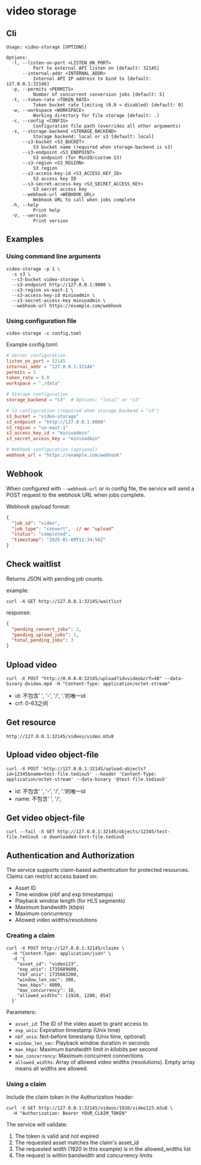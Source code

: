 # video storage

## Cli

```text
Usage: video-storage [OPTIONS]

Options:
  -l, --listen-on-port <LISTEN_ON_PORT>
          Port to external API listen on [default: 32145]
      --internal-addr <INTERNAL_ADDR>
          Internal API IP address to bind to [default: 127.0.0.1:32146]
  -p, --permits <PERMITS>
          Number of concurrent conversion jobs [default: 5]
  -t, --token-rate <TOKEN_RATE>
          Token bucket rate limiting (0.0 = disabled) [default: 0]
  -w, --workspace <WORKSPACE>
          Working directory for file storage [default: .]
  -c, --config <CONFIG>
          Configuration file path (overrides all other arguments)
  -s, --storage-backend <STORAGE_BACKEND>
          Storage backend: local or s3 [default: local]
      --s3-bucket <S3_BUCKET>
          S3 bucket name (required when storage-backend is s3)
      --s3-endpoint <S3_ENDPOINT>
          S3 endpoint (for MinIO/custom S3)
      --s3-region <S3_REGION>
          S3 region
      --s3-access-key-id <S3_ACCESS_KEY_ID>
          S3 access key ID
      --s3-secret-access-key <S3_SECRET_ACCESS_KEY>
          S3 secret access key
      --webhook-url <WEBHOOK_URL>
          Webhook URL to call when jobs complete
  -h, --help
          Print help
  -V, --version
          Print version
```

## Examples

### Using command line arguments

```shell
video-storage -p 1 \
  -s s3 \
  --s3-bucket video-storage \
  --s3-endpoint http://127.0.0.1:9000 \
  --s3-region us-east-1 \
  --s3-access-key-id minioadmin \
  --s3-secret-access-key minioadmin \
  --webhook-url https://example.com/webhook
```

### Using configuration file

```shell
video-storage -c config.toml
```

Example config.toml:

```toml
# Server configuration
listen_on_port = 32145
internal_addr = "127.0.0.1:32146"
permits = 5
token_rate = 0.0
workspace = "./data"

# Storage configuration
storage_backend = "s3"  # Options: "local" or "s3"

# S3 configuration (required when storage_backend = "s3")
s3_bucket = "video-storage"
s3_endpoint = "http://127.0.0.1:9000"
s3_region = "us-east-1"
s3_access_key_id = "minioadmin"
s3_secret_access_key = "minioadmin"

# Webhook configuration (optional)
webhook_url = "https://example.com/webhook"
```

## Webhook

When configured with `--webhook-url` or in config file, the service will send a POST request to the webhook URL when jobs complete.

Webhook payload format:

```json
{
  "job_id": "video",
  "job_type": "convert",  // or "upload"
  "status": "completed",
  "timestamp": "2025-01-09T12:34:56Z"
}
```

## Check waitlist

Returns JSON with pending job counts.

example:

```shell
curl -X GET http://127.0.0.1:32145/waitlist
```

response:

```json
{
  "pending_convert_jobs": 2,
  "pending_upload_jobs": 1,
  "total_pending_jobs": 3
}
```

## Upload video

```shell
curl -X POST "http://0.0.0.0:32145/upload?id=video&crf=48" --data-binary @video.mp4 -H "Content-Type: application/octet-stream"
```

- id: 不包含' ', '-', '/', '.'的唯一id
- crf: 0-63之间

## Get resource

```shell
http://127.0.0.1:32145/videos/video.m3u8
```

## Upload video object-file

```shell
curl -X POST 'http://127.0.0.1:32145/upload-objects?id=12345&name=test-file.tediou5' --header 'Content-Type: application/octet-stream' --data-binary '@test-file.tediou5'
```

- id: 不包含' ', '-', '/', '.'的唯一id
- name: 不包含' ', '/',

## Get video object-file

```shell
curl --fail -X GET http://127.0.0.1:32145/objects/12345/test-file.tediou5 -o downloaded-test-file.tediou5
```

## Authentication and Authorization

The service supports claim-based authentication for protected resources. Claims can restrict access based on:

- Asset ID
- Time window (nbf and exp timestamps)
- Playback window length (for HLS segments)
- Maximum bandwidth (kbps)
- Maximum concurrency
- Allowed video widths/resolutions

### Creating a claim

```shell
curl -X POST http://127.0.0.1:32145/claims \
  -H "Content-Type: application/json" \
  -d '{
    "asset_id": "video123",
    "exp_unix": 1735689600,
    "nbf_unix": 1735603200,
    "window_len_sec": 300,
    "max_kbps": 4000,
    "max_concurrency": 10,
    "allowed_widths": [1920, 1280, 854]
  }'
```

Parameters:
- `asset_id`: The ID of the video asset to grant access to
- `exp_unix`: Expiration timestamp (Unix time)
- `nbf_unix`: Not-before timestamp (Unix time, optional)
- `window_len_sec`: Playback window duration in seconds
- `max_kbps`: Maximum bandwidth limit in kilobits per second
- `max_concurrency`: Maximum concurrent connections
- `allowed_widths`: Array of allowed video widths (resolutions). Empty array means all widths are allowed.

### Using a claim

Include the claim token in the Authorization header:

```shell
curl -X GET http://127.0.0.1:32145/videos/1920/video123.m3u8 \
  -H "Authorization: Bearer YOUR_CLAIM_TOKEN"
```

The service will validate:
1. The token is valid and not expired
2. The requested asset matches the claim's asset_id
3. The requested width (1920 in this example) is in the allowed_widths list
4. The request is within bandwidth and concurrency limits

